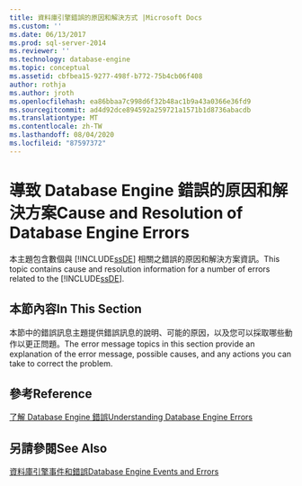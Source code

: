 ```yaml
---
title: 資料庫引擎錯誤的原因和解決方式 |Microsoft Docs
ms.custom: ''
ms.date: 06/13/2017
ms.prod: sql-server-2014
ms.reviewer: ''
ms.technology: database-engine
ms.topic: conceptual
ms.assetid: cbfbea15-9277-498f-b772-75b4cb06f408
author: rothja
ms.author: jroth
ms.openlocfilehash: ea86bbaa7c998d6f32b48ac1b9a43a0366e36fd9
ms.sourcegitcommit: ad4d92dce894592a259721a1571b1d8736abacdb
ms.translationtype: MT
ms.contentlocale: zh-TW
ms.lasthandoff: 08/04/2020
ms.locfileid: "87597372"
---
```

# <a name="cause-and-resolution-of-database-engine-errors"></a><span data-ttu-id="d16d4-102">導致 Database Engine 錯誤的原因和解決方案</span><span class="sxs-lookup"><span data-stu-id="d16d4-102">Cause and Resolution of Database Engine Errors</span></span>
  <span data-ttu-id="d16d4-103">本主題包含數個與 [!INCLUDE[ssDE](../includes/ssde-md.md)] 相關之錯誤的原因和解決方案資訊。</span><span class="sxs-lookup"><span data-stu-id="d16d4-103">This topic contains cause and resolution information for a number of errors related to the [!INCLUDE[ssDE](../includes/ssde-md.md)].</span></span>  
  
## <a name="in-this-section"></a><span data-ttu-id="d16d4-104">本節內容</span><span class="sxs-lookup"><span data-stu-id="d16d4-104">In This Section</span></span>  
 <span data-ttu-id="d16d4-105">本節中的錯誤訊息主題提供錯誤訊息的說明、可能的原因，以及您可以採取哪些動作以更正問題。</span><span class="sxs-lookup"><span data-stu-id="d16d4-105">The error message topics in this section provide an explanation of the error message, possible causes, and any actions you can take to correct the problem.</span></span>  
  
## <a name="reference"></a><span data-ttu-id="d16d4-106">參考</span><span class="sxs-lookup"><span data-stu-id="d16d4-106">Reference</span></span>  
 [<span data-ttu-id="d16d4-107">了解 Database Engine 錯誤</span><span class="sxs-lookup"><span data-stu-id="d16d4-107">Understanding Database Engine Errors</span></span>](../relational-databases/native-client-ole-db-errors/errors.md)  
  
## <a name="see-also"></a><span data-ttu-id="d16d4-108">另請參閱</span><span class="sxs-lookup"><span data-stu-id="d16d4-108">See Also</span></span>  
 [<span data-ttu-id="d16d4-109">資料庫引擎事件和錯誤</span><span class="sxs-lookup"><span data-stu-id="d16d4-109">Database Engine Events and Errors</span></span>](../relational-databases/errors-events/database-engine-events-and-errors.md)  
  
  
